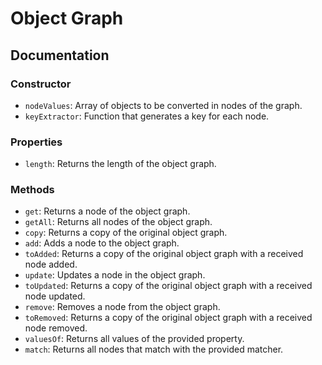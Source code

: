 # Object Graph

## Documentation

### Constructor

- `nodeValues`: Array of objects to be converted in nodes of the graph.
- `keyExtractor`: Function that generates a key for each node.

### Properties

- `length`: Returns the length of the object graph.

### Methods

- `get`: Returns a node of the object graph.
- `getAll`: Returns all nodes of the object graph.
- `copy`: Returns a copy of the original object graph.
- `add`: Adds a node to the object graph.
- `toAdded`: Returns a copy of the original object graph with a received node added.
- `update`: Updates a node in the object graph.
- `toUpdated`: Returns a copy of the original object graph with a received node updated.
- `remove`: Removes a node from the object graph.
- `toRemoved`: Returns a copy of the original object graph with a received node removed.
- `valuesOf`: Returns all values of the provided property.
- `match`: Returns all nodes that match with the provided matcher.
